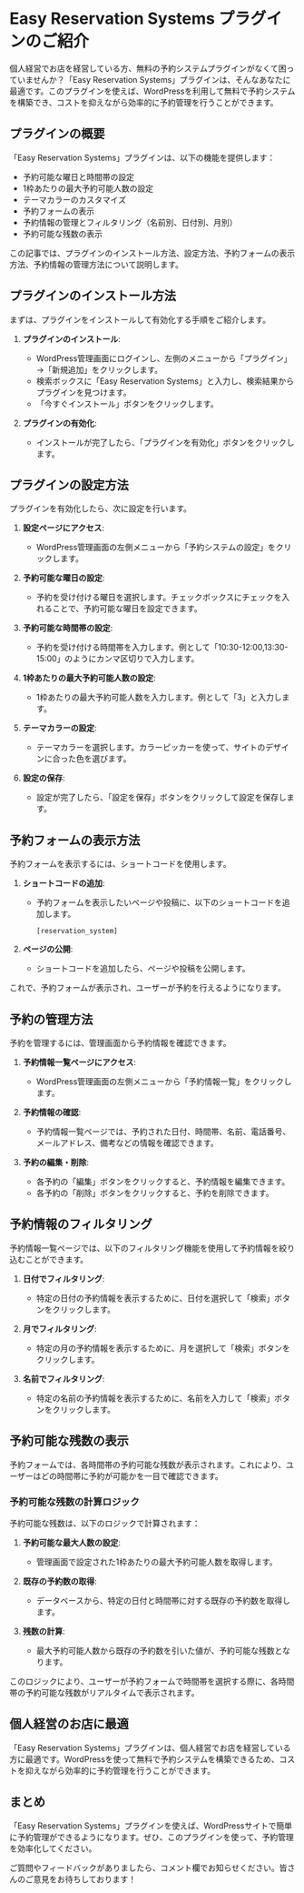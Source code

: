 # Easy Reservation Systems プラグインのご紹介

個人経営でお店を経営している方、無料の予約システムプラグインがなくて困っていませんか？「Easy Reservation Systems」プラグインは、そんなあなたに最適です。このプラグインを使えば、WordPressを利用して無料で予約システムを構築でき、コストを抑えながら効率的に予約管理を行うことができます。


## プラグインの概要

「Easy Reservation Systems」プラグインは、以下の機能を提供します：
- 予約可能な曜日と時間帯の設定
- 1枠あたりの最大予約可能人数の設定
- テーマカラーのカスタマイズ
- 予約フォームの表示
- 予約情報の管理とフィルタリング（名前別、日付別、月別）
- 予約可能な残数の表示

この記事では、プラグインのインストール方法、設定方法、予約フォームの表示方法、予約情報の管理方法について説明します。

## プラグインのインストール方法

まずは、プラグインをインストールして有効化する手順をご紹介します。

1. **プラグインのインストール**:
   - WordPress管理画面にログインし、左側のメニューから「プラグイン」→「新規追加」をクリックします。
   - 検索ボックスに「Easy Reservation Systems」と入力し、検索結果からプラグインを見つけます。
   - 「今すぐインストール」ボタンをクリックします。

2. **プラグインの有効化**:
   - インストールが完了したら、「プラグインを有効化」ボタンをクリックします。

## プラグインの設定方法

プラグインを有効化したら、次に設定を行います。

1. **設定ページにアクセス**:
   - WordPress管理画面の左側メニューから「予約システムの設定」をクリックします。

2. **予約可能な曜日の設定**:
   - 予約を受け付ける曜日を選択します。チェックボックスにチェックを入れることで、予約可能な曜日を設定できます。

3. **予約可能な時間帯の設定**:
   - 予約を受け付ける時間帯を入力します。例として「10:30-12:00,13:30-15:00」のようにカンマ区切りで入力します。

4. **1枠あたりの最大予約可能人数の設定**:
   - 1枠あたりの最大予約可能人数を入力します。例として「3」と入力します。

5. **テーマカラーの設定**:
   - テーマカラーを選択します。カラーピッカーを使って、サイトのデザインに合った色を選びます。

6. **設定の保存**:
   - 設定が完了したら、「設定を保存」ボタンをクリックして設定を保存します。

## 予約フォームの表示方法

予約フォームを表示するには、ショートコードを使用します。

1. **ショートコードの追加**:
   - 予約フォームを表示したいページや投稿に、以下のショートコードを追加します。
     ```
     [reservation_system]
     ```

2. **ページの公開**:
   - ショートコードを追加したら、ページや投稿を公開します。

これで、予約フォームが表示され、ユーザーが予約を行えるようになります。

## 予約の管理方法

予約を管理するには、管理画面から予約情報を確認できます。

1. **予約情報一覧ページにアクセス**:
   - WordPress管理画面の左側メニューから「予約情報一覧」をクリックします。

2. **予約情報の確認**:
   - 予約情報一覧ページでは、予約された日付、時間帯、名前、電話番号、メールアドレス、備考などの情報を確認できます。

3. **予約の編集・削除**:
   - 各予約の「編集」ボタンをクリックすると、予約情報を編集できます。
   - 各予約の「削除」ボタンをクリックすると、予約を削除できます。

## 予約情報のフィルタリング

予約情報一覧ページでは、以下のフィルタリング機能を使用して予約情報を絞り込むことができます。

1. **日付でフィルタリング**:
   - 特定の日付の予約情報を表示するために、日付を選択して「検索」ボタンをクリックします。

2. **月でフィルタリング**:
   - 特定の月の予約情報を表示するために、月を選択して「検索」ボタンをクリックします。

3. **名前でフィルタリング**:
   - 特定の名前の予約情報を表示するために、名前を入力して「検索」ボタンをクリックします。

## 予約可能な残数の表示

予約フォームでは、各時間帯の予約可能な残数が表示されます。これにより、ユーザーはどの時間帯に予約が可能かを一目で確認できます。

### 予約可能な残数の計算ロジック

予約可能な残数は、以下のロジックで計算されます：

1. **予約可能な最大人数の設定**:
   - 管理画面で設定された1枠あたりの最大予約可能人数を取得します。

2. **既存の予約数の取得**:
   - データベースから、特定の日付と時間帯に対する既存の予約数を取得します。

3. **残数の計算**:
   - 最大予約可能人数から既存の予約数を引いた値が、予約可能な残数となります。

このロジックにより、ユーザーが予約フォームで時間帯を選択する際に、各時間帯の予約可能な残数がリアルタイムで表示されます。

## 個人経営のお店に最適

「Easy Reservation Systems」プラグインは、個人経営でお店を経営している方に最適です。WordPressを使って無料で予約システムを構築できるため、コストを抑えながら効率的に予約管理を行うことができます。

## まとめ

「Easy Reservation Systems」プラグインを使えば、WordPressサイトで簡単に予約管理ができるようになります。ぜひ、このプラグインを使って、予約管理を効率化してください。

ご質問やフィードバックがありましたら、コメント欄でお知らせください。皆さんのご意見をお待ちしております！
